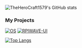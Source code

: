 ![TheHeroCraft1579's GitHub stats](https://github-readme-stats.vercel.app/api?username=TheHeroCraft1579&theme=radical)

### My Projects
[![OS](https://github-readme-stats.vercel.app/api/pin/?username=TheHeroCraft1579&repo=os&theme=radical)](https://github.com/TheHeroCraft1579/os)
[![RPIWAVE-UI](https://github-readme-stats.vercel.app/api/pin/?username=TheHeroCraft1579&repo=rpiwave-ui&theme=radical)](https://github.com/TheHeroCraft1579/rpiwave-ui)

[![Top Langs](https://github-readme-stats.vercel.app/api/top-langs/?username=TheHeroCraft1579&theme=radical)](https://github.com/anuraghazra/github-readme-stats)
